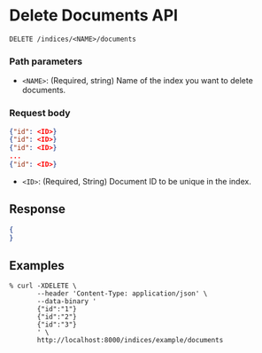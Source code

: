 # Delete Documents API

```
DELETE /indices/<NAME>/documents
```

### Path parameters
- `<NAME>`: (Required, string) Name of the index you want to delete documents.

### Request body

```json
{"id": <ID>}
{"id": <ID>}
{"id": <ID>}
...
{"id": <ID>}
```

- `<ID>`: (Required, String) Document ID to be unique in the index.

## Response

```json
{
}
```

## Examples

```
% curl -XDELETE \
       --header 'Content-Type: application/json' \
       --data-binary '
       {"id":"1"}
       {"id":"2"}
       {"id":"3"}
       ' \
       http://localhost:8000/indices/example/documents
```
